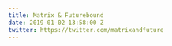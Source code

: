 ```yaml
---
title: Matrix & Futurebound
date: 2019-01-02 13:58:00 Z
twitter: https://twitter.com/matrixandfuture
---
```


